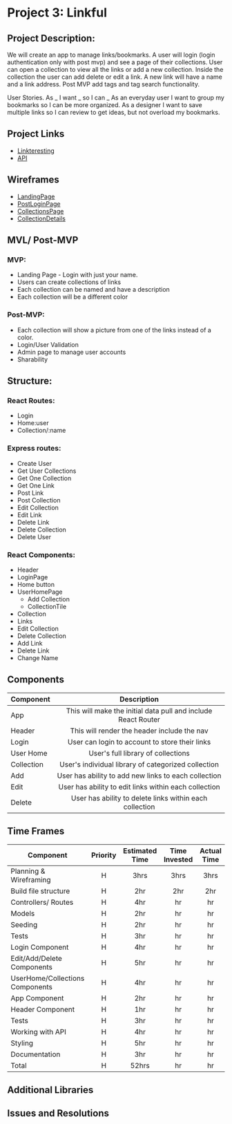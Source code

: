# Project 3: Linkful

## Project Description:
We will create an app to manage links/bookmarks. A user will login (login authentication only with post mvp) and see a page of their collections. User can open a collection to view all the links or add a new collection. Inside the collection the user can add delete or edit a link. A new link will have a name and a link address. Post MVP add tags and tag search functionality.

User Stories. As _ I want _ so I can _
As an everyday user I want to group my bookmarks so I can be more organized.
As a designer I want to save multiple links so I can review to get ideas, but not overload my bookmarks.

## Project Links
- [Linkteresting]()
- [API]()

## Wireframes
- [LandingPage](https://drive.google.com/open?id=1m0CMqlXUoUda1lpd-76MzYYrcVlTPdDRrELhq-Az4TQ)
- [PostLoginPage](https://drive.google.com/open?id=1LtstfmYZrgakQay9rjemwya3ooOqyAgn9auc94jC8Uk)
- [CollectionsPage](https://docs.google.com/drawings/d/1vibjhKRvmdFeZTMEsHVE0dYaV2uQqtv1YufVO-n02wA/edit)
- [CollectionDetails](https://drive.google.com/open?id=1eV4Ex961YCHtG3mqlprDmJPN-UFwUOauylE2q3IeAgw)

## MVL/ Post-MVP

### MVP: 
- Landing Page - Login with just your name.
- Users can create collections of links
- Each collection can be named and have a description
- Each collection will be a different color

### Post-MVP: 
- Each collection will show a picture from one of the links instead of a color.
- Login/User Validation
- Admin page to manage user accounts
- Sharability

## Structure:

### React Routes:
- Login
- Home:user
- Collection/:name

### Express routes:
- Create User
- Get User Collections
- Get One Collection
- Get One Link
- Post Link
- Post Collection
- Edit Collection
- Edit Link
- Delete Link
- Delete Collection
- Delete User

### React Components:
- Header
- LoginPage
- Home button <Link>
- UserHomePage
	- Add Collection
	- CollectionTile<Link>
- Collection
- Links
- Edit Collection
- Delete Collection
- Add Link
- Delete Link
- Change Name

## Components
| Component | Description | 
| --- | :---: |  
| App | This will make the initial data pull and include React Router| 
| Header | This will render the header include the nav | 
| Login | User can login to account to store their links | 
| User Home | User's full library of collections | 
| Collection | User's individual library of categorized collection | 
| Add | User has ability to add new links to each collection | 
| Edit | User has ability to edit links within each collection | 
| Delete | User has ability to delete links within each collection | 

## Time Frames 
| Component | Priority | Estimated Time | Time Invested | Actual Time |
| --- | :---: |  :---: | :---: | :---: |
| Planning & Wireframing | H | 3hrs| 3hrs | 3hrs |
| Build file structure | H | 2hr| 2hr | 2hr |
| Controllers/ Routes | H | 4hr| hr | hr |
| Models | H | 2hr| hr | hr |
| Seeding | H | 2hr| hr | hr |
| Tests | H | 3hr| hr | hr |
| Login Component | H | 4hr| hr | hr |
| Edit/Add/Delete Components | H | 5hr| hr | hr |
| UserHome/Collections Components | H | 4hr| hr | hr |
| App Component | H | 2hr| hr | hr |
| Header Component | H | 1hr| hr | hr |
| Tests | H | 3hr| hr | hr |
| Working with API | H | 4hr| hr | hr |
| Styling | H | 5hr| hr | hr |
| Documentation | H | 3hr| hr | hr |
| Total | H | 52hrs | hr | hr |

## Additional Libraries 


## Issues and Resolutions 

